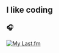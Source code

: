 ## I like coding

### 🎧
[![My Last.fm](https://lastfm-recently-played.vercel.app/api?user=taufiqdp&bg_color=000000&header_style=normal_stats)](https://www.last.fm/user/taufiqdp)

